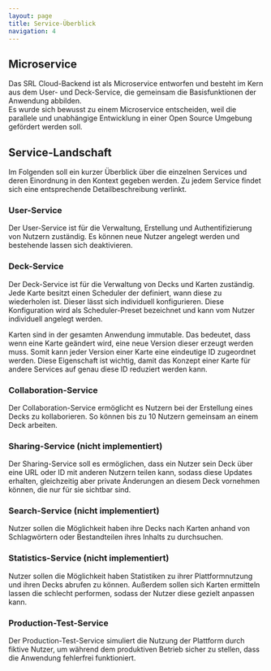 ```yaml
---
layout: page
title: Service-Überblick
navigation: 4
---
```


## Microservice

Das SRL Cloud-Backend ist als Microservice entworfen und besteht im Kern aus dem User- und Deck-Service, die 
gemeinsam die Basisfunktionen der Anwendung abbilden.  
Es wurde sich bewusst zu einem Microservice entscheiden, weil die parallele und unabhängige Entwicklung in einer 
Open Source Umgebung gefördert werden soll.

## Service-Landschaft

Im Folgenden soll ein kurzer Überblick über die einzelnen Services und deren Einordnung in den Kontext gegeben werden. Zu jedem Service findet sich eine entsprechende Detailbeschreibung verlinkt.

### **User-Service**

Der User-Service ist für die Verwaltung, Erstellung und Authentifizierung von Nutzern zuständig. Es können neue Nutzer angelegt werden und bestehende lassen sich deaktivieren.

### **Deck-Service**

Der Deck-Service ist für die Verwaltung von Decks und Karten zuständig. Jede Karte besitzt einen Scheduler der definiert, wann diese zu wiederholen ist. Dieser lässt sich individuell konfigurieren. Diese Konfiguration wird als Scheduler-Preset bezeichnet und kann vom Nutzer individuell angelegt werden.

Karten sind in der gesamten Anwendung immutable. Das bedeutet, dass wenn eine Karte geändert wird, eine neue Version dieser erzeugt werden muss. Somit kann jeder Version einer Karte eine eindeutige ID zugeordnet werden. Diese Eigenschaft ist wichtig, damit das Konzept einer Karte für andere Services auf genau diese ID reduziert werden kann.

### **Collaboration-Service**

Der Collaboration-Service ermöglicht es Nutzern bei der Erstellung eines Decks zu kollaborieren. So können bis zu 10 Nutzern gemeinsam an einem Deck arbeiten.

### **Sharing-Service (nicht implementiert)**

Der Sharing-Service soll es ermöglichen, dass ein Nutzer sein Deck über eine URL oder ID mit anderen Nutzern teilen kann, sodass diese Updates erhalten, gleichzeitig aber private Änderungen an diesem Deck vornehmen können, die nur für sie sichtbar sind.

### **Search-Service (nicht implementiert)**

Nutzer sollen die Möglichkeit haben ihre Decks nach Karten anhand von Schlagwörtern oder Bestandteilen ihres Inhalts zu durchsuchen.

### **Statistics-Service (nicht implementiert)**

Nutzer sollen die Möglichkeit haben Statistiken zu ihrer Plattformnutzung und ihren Decks abrufen zu können. Außerdem sollen sich Karten ermitteln lassen die schlecht performen, sodass der Nutzer diese gezielt anpassen kann.

### **Production-Test-Service**

Der Production-Test-Service simuliert die Nutzung der Plattform durch fiktive Nutzer, um während dem produktiven Betrieb sicher zu stellen, dass die Anwendung fehlerfrei funktioniert.